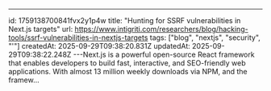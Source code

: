 ---
id: 1759138700841fvx2y1p4w
title: "Hunting for SSRF vulnerabilities in Next.js targets"
url: https://www.intigriti.com/researchers/blog/hacking-tools/ssrf-vulnerabilities-in-nextjs-targets
tags: ["blog", "nextjs", "security", "'"]
createdAt: 2025-09-29T09:38:20.831Z
updatedAt: 2025-09-29T09:38:22.248Z
---Next.js is a powerful open-source React framework that enables developers to build fast, interactive, and SEO-friendly web applications. With almost 13 million weekly downloads via NPM, and the framew...
